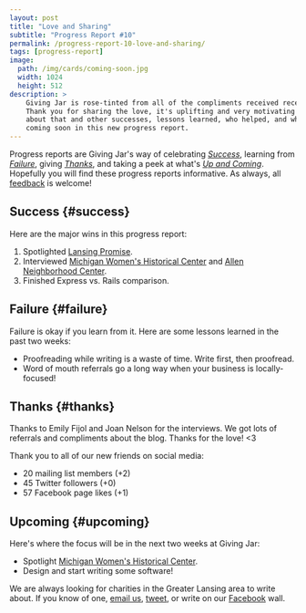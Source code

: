 ```yaml
---
layout: post
title: "Love and Sharing"
subtitle: "Progress Report #10"
permalink: /progress-report-10-love-and-sharing/
tags: [progress-report]
image:
  path: /img/cards/coming-soon.jpg
  width: 1024
  height: 512
description: >
    Giving Jar is rose-tinted from all of the compliments received recently.
    Thank you for sharing the love, it's uplifting and very motivating! Read
    about that and other successes, lessons learned, who helped, and what's
    coming soon in this new progress report.
---
```


Progress reports are Giving Jar's way of celebrating *[Success][1]*, learning from *[Failure][2]*, giving *[Thanks][3]*, and taking a peek at what's *[Up and Coming][4]*. Hopefully you will find these progress reports informative. As always, all [feedback][5] is welcome!

## Success {#success}

Here are the major wins in this progress report:

1. Spotlighted [Lansing Promise][8].
2. Interviewed [Michigan Women's Historical Center][9] and [Allen Neighborhood Center][10].
3. Finished Express vs. Rails comparison.

## Failure {#failure}

Failure is okay if you learn from it. Here are some lessons learned in the past two weeks:

* Proofreading while writing is a waste of time. Write first, then proofread.
* Word of mouth referrals go a long way when your business is locally-focused!

## Thanks {#thanks}

Thanks to Emily Fijol and Joan Nelson for the interviews. We got lots of referrals and compliments about the blog. Thanks for the love! <3

Thank you to all of our new friends on social media:

* 20 mailing list members (+2)
* 45 Twitter followers (+0)
* 57 Facebook page likes (+1)

## Upcoming {#upcoming}

Here's where the focus will be in the next two weeks at Giving Jar:

* Spotlight [Michigan Women's Historical Center][10].
* Design and start writing some software!

We are always looking for charities in the Greater Lansing area to write about. If you know of one, [email us][5], [tweet][6], or write on our [Facebook][7] wall.



[1]: #success "Success Section"
[2]: #failure "Failure Section"
[3]: #thanks "Thanks Section"
[4]: #upcoming "Upcoming Section"
[5]: mailto:hello@givingjar.org "Email Giving Jar"
[6]: https://twitter.com/givingjar "Giving Jar on Twitter"
[7]: https://www.facebook.com/givingjarorg "Giving Jar on Facebook"
[8]: http://blog.givingjar.org/charity-spotlight-lansing-promise/ "Lansing Promise Spotlight"
[9]: http://www.michiganwomen.org/ "Michigan Women's Historical Center and Hall of Fame Homepage"
[10]: http://allenneighborhoodcenter.org/ "Allen Neighborhood Center Homepage"

